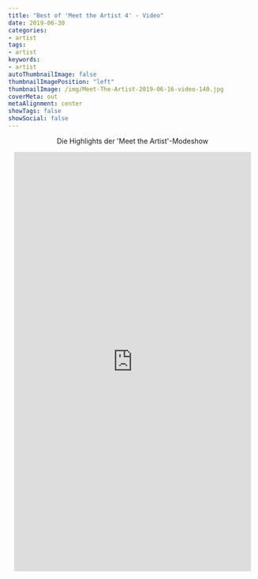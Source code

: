 ```yaml
---
title: "Best of 'Meet the Artist 4' - Video"
date: 2019-06-30
categories:
- artist
tags:
- artist
keywords:
- artist
autoThumbnailImage: false
thumbnailImagePosition: "left"
thumbnailImage: /img/Meet-The-Artist-2019-06-16-video-140.jpg
coverMeta: out
metaAlignment: center
showTags: false
showSocial: false
---
```

<center>
Die Highlights der 'Meet the Artist'-Modeshow
<p>
<iframe width="480" height="848" src="https://www.youtube.com/embed/H5-tTBgoukE?showinfo=0&rel=0" frameborder="0" allow="accelerometer; autoplay; encrypted-media; gyroscope; picture-in-picture" allowfullscreen“></iframe>
<center\>